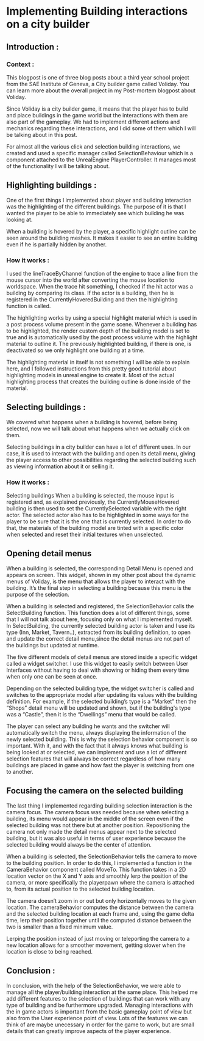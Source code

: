 # Implementing Building interactions on a city builder
## Introduction :

### Context :
This blogpost is one of three blog posts about a third year school project from the SAE Institute of Geneva, a City builder game called Voliday. You can learn more about the overall project in my Post-mortem blogpost about Voliday.

Since Voliday is a city builder game, it means that the player has to build and place buildings in the game world but the interactions with them are also part of the gameplay. We had to implement different actions and mechanics regarding these interactions, and I did some of them which I will be talking about in this post.

For almost all the various click and selection building interactions, we created and used a specific manager called SelectionBehaviour which is a component attached to the UnrealEngine PlayerController. It manages most of the functionality I will be talking about.

## Highlighting buildings :
One of the first things I implemented about player and building interaction was the highlighting of the different buildings. The purpose of it is that I wanted the player to be able to immediately see which building he was looking at.

When a building is hovered by the player, a specific highlight outline can be seen around the building meshes. It makes it easier to see an entire building even if he is partially hidden by another.



### How it works :
I used the lineTraceByChannel function of the engine to trace a line from the mouse cursor into the world after converting the mouse location to worldspace.
When the trace hit something, I checked if the hit actor was a building by comparing its class. If the actor is a building, then he is registered in the CurrentlyHoveredBuilding and then the highlighting function is called.

The highlighting works by using a special highlight material which is used in a post process volume present in the game scene. Whenever a building has to be highlighted, the render custom depth of the building model is set to true and is automatically used by the post process volume with the highlight material to outline it. The previously highlighted building, if there is one, is deactivated so we only highlight one building at a time.

The highlighting material in itself is not something I will be able to explain here, and I followed instructions from this pretty good tutorial about highlighting models in unreal engine to create it. Most of the actual highlighting process that creates the building outline is done inside of the material.


## Selecting buildings :
We covered what happens when a building is hovered, before being selected, now we will talk about what happens when we actually click on them.

Selecting buildings in a city builder can have a lot of different uses. In our case, it is used to interact with the building and open its detail menu, giving the player access to other possibilities regarding the selected building such as viewing information about it or selling it.

### How it works :
Selecting buildings
When a building is selected, the mouse input is registered and, as explained previously, the CurrentlyMouseHovered building is then used to set the CurrentlySelected variable with the right actor. The selected actor also has to be highlighted in some ways for the player to be sure that it is the one that is currently selected. In order to do that, the materials of the building model are tinted with a specific color when selected and reset their initial textures when unselected.

## Opening detail menus
When a building is selected, the corresponding Detail Menu is opened and appears on screen. This widget, shown in my other post about the dynamic menus of Voliday, is the menu that allows the player to interact with the building. It’s the final step in selecting a building because this menu is the purpose of the selection. 

When a building is selected and registered, the SelectionBehavior calls the SelectBuilding function. This function does a lot of different things, some that I will not talk about here, focusing only on what I implemented myself. In SelectBuilding, the currently selected building actor is taken and I use its type (Inn, Market, Tavern..), extracted from its building definition, to open and update the correct detail menu,since the detail menus are not part of the buildings but updated at runtime. 

The five different models of detail menus are stored inside a specific widget called a widget switcher. I use this widget to easily switch between User Interfaces without having to deal with showing or hiding them every time when only one can be seen at once.

Depending on the selected building type, the widget switcher is called and switches to the appropriate model after updating its values with the building definition. For example, if the selected building’s type is a “Market” then the “Shops” detail menu will be updated and shown, but if the building's type was a “Castle”, then it is the “Dwellings” menu that would be called.

The player can select any building he wants and the switcher will automatically switch the menu, always displaying the information of the newly selected building. This is why the selection behavior component is so important. With it, and with the fact that it always knows what building is being looked at or selected, we can implement and use a lot of different selection features that will always be correct regardless of how many buildings are placed in game and how fast the player is switching from one to another.





## Focusing the camera on the selected building
The last thing I implemented regarding building selection interaction is the camera focus. The camera focus was needed because when selecting a building, its menu would appear in the middle of the screen even if the selected building was not there but at another position. Repositioning the camera not only made the detail menus appear next to the selected building, but it was also useful in terms of user experience because the selected building would always be the center of attention. 

When a building is selected, the SelectionBehavior tells the camera to move to the building position. In order to do this, I implemented a function in the CameraBehavior component called MoveTo. This function takes in a 2D location vector on the X and Y axis and smoothly lerp the position of the camera, or more specifically the playerpawn where the camera is attached to, from its actual position to the selected building location.

The camera doesn’t zoom in or out but only horizontally moves to the given location. The cameraBehavior computes the distance between the camera and the selected building location at each frame and, using the game delta time, lerp their position together until the computed distance between the two is smaller than a fixed minimum value.





Lerping the position instead of just moving or teleporting the camera to a new location allows for a smoother movement, getting slower when the location is close to being reached.	

## Conclusion :
In conclusion, with the help of the SelectionBehavior, we were able to manage all the player/building interaction at the same place. This helped me add different features to the selection of buildings that can work with any type of building and be furthermore upgraded. Managing interactions with the in game actors is important from the basic gameplay point of view but also from the User experience point of view. Lots of the features we can think of are maybe unecessary in order for the game to work, but are small details that can greatly improve aspects of the player experience.


